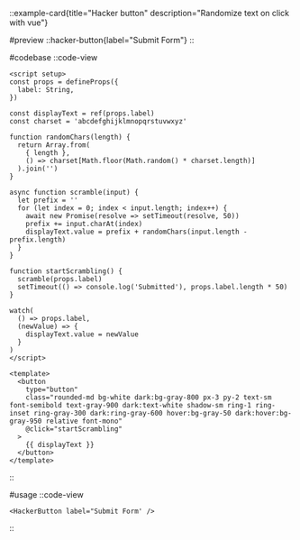 ::example-card{title="Hacker button" description="Randomize text on click with vue"}

#preview
::hacker-button{label="Submit Form"}
::

#codebase
::code-view

```vue
<script setup>
const props = defineProps({
  label: String,
})

const displayText = ref(props.label)
const charset = 'abcdefghijklmnopqrstuvwxyz'

function randomChars(length) {
  return Array.from(
    { length },
    () => charset[Math.floor(Math.random() * charset.length)]
  ).join('')
}

async function scramble(input) {
  let prefix = ''
  for (let index = 0; index < input.length; index++) {
    await new Promise(resolve => setTimeout(resolve, 50))
    prefix += input.charAt(index)
    displayText.value = prefix + randomChars(input.length - prefix.length)
  }
}

function startScrambling() {
  scramble(props.label)
  setTimeout(() => console.log('Submitted'), props.label.length * 50)
}

watch(
  () => props.label,
  (newValue) => {
    displayText.value = newValue
  }
)
</script>

<template>
  <button
    type="button"
    class="rounded-md bg-white dark:bg-gray-800 px-3 py-2 text-sm font-semibold text-gray-900 dark:text-white shadow-sm ring-1 ring-inset ring-gray-300 dark:ring-gray-600 hover:bg-gray-50 dark:hover:bg-gray-950 relative font-mono"
    @click="startScrambling"
  >
    {{ displayText }}
  </button>
</template>
```

::

#usage
::code-view

```vue
<HackerButton label="Submit Form' />
```

::
